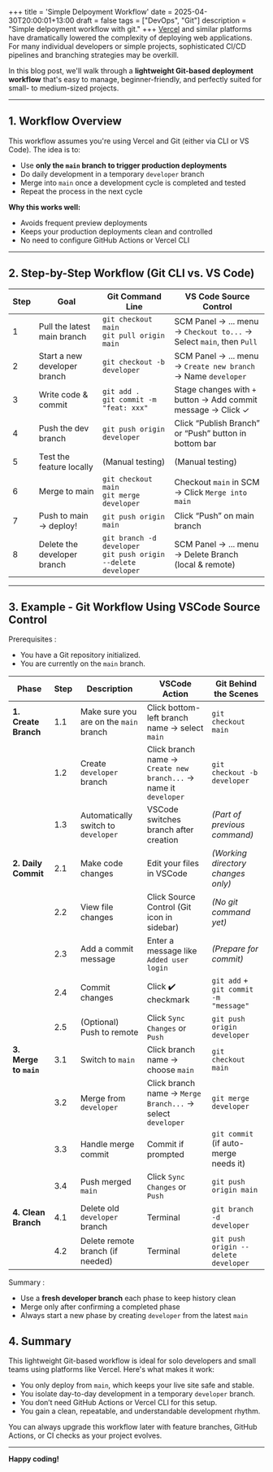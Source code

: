 +++
title = 'Simple Delpoyment Workflow'
date = 2025-04-30T20:00:01+13:00
draft = false
tags = ["DevOps", "Git"]
description = "Simple delpoyment workflow with git."
+++
[Vercel](https://vercel.com/) and similar platforms have dramatically lowered the complexity of deploying web applications. For many individual developers or simple projects, sophisticated CI/CD pipelines and branching strategies may be overkill.

In this blog post, we'll walk through a **lightweight Git-based deployment workflow** that's easy to manage, beginner-friendly, and perfectly suited for small- to medium-sized projects.

---

##  1. Workflow Overview

This workflow assumes you're using Vercel and Git (either via CLI or VS Code). The idea is to:

- Use **only the `main` branch to trigger production deployments**
- Do daily development in a temporary `developer` branch
- Merge into `main` once a development cycle is completed and tested
- Repeat the process in the next cycle

**Why this works well:**

- Avoids frequent preview deployments
- Keeps your production deployments clean and controlled
- No need to configure GitHub Actions or Vercel CLI

---

##  2. Step-by-Step Workflow (Git CLI vs. VS Code)

| Step | Goal                         | Git Command Line                                          | VS Code Source Control                                     |
|------|------------------------------|-----------------------------------------------------------|------------------------------------------------------------|
| 1    | Pull the latest main branch  | `git checkout main`<br>`git pull origin main`            | SCM Panel → ... menu → `Checkout to...` → Select `main`, then `Pull` |
| 2    | Start a new developer branch | `git checkout -b developer`                               | SCM Panel → ... menu → `Create new branch` → Name `developer` |
| 3    | Write code & commit          | `git add .`<br>`git commit -m "feat: xxx"`                | Stage changes with `+` button → Add commit message → Click ✓ |
| 4    | Push the dev branch          | `git push origin developer`                               | Click “Publish Branch” or “Push” button in bottom bar      |
| 5    | Test the feature locally     | (Manual testing)                                          | (Manual testing)                                           |
| 6    | Merge to main                | `git checkout main`<br>`git merge developer`              | Checkout `main` in SCM → Click `Merge into main`           |
| 7    | Push to main → deploy!       | `git push origin main`                                    | Click “Push” on main branch                                |
| 8    | Delete the developer branch  | `git branch -d developer`<br>`git push origin --delete developer` | SCM Panel → ... menu → Delete Branch (local & remote)     |

---


## 3. Example - Git Workflow Using VSCode Source Control
Prerequisites :  
- You have a Git repository initialized.
- You are currently on the `main` branch.


| Phase               | Step | Description                          | VSCode Action                                                   | Git Behind the Scenes                              |
|--------------------|------|--------------------------------------|------------------------------------------------------------------|-----------------------------------------------------|
| **1. Create Branch** | 1.1 | Make sure you are on the `main` branch | Click bottom-left branch name → select `main`                    | `git checkout main`                                 |
|                     | 1.2 | Create `developer` branch             | Click branch name → `Create new branch...` → name it `developer` | `git checkout -b developer`                         |
|                     | 1.3 | Automatically switch to `developer`  | VSCode switches branch after creation                            | *(Part of previous command)*                        |
| **2. Daily Commit** | 2.1 | Make code changes                     | Edit your files in VSCode                                        | *(Working directory changes only)*                 |
|                     | 2.2 | View file changes                     | Click Source Control (Git icon in sidebar)                       | *(No git command yet)*                             |
|                     | 2.3 | Add a commit message                  | Enter a message like `Added user login`                          | *(Prepare for commit)*                             |
|                     | 2.4 | Commit changes                        | Click ✔️ checkmark                                               | `git add` + `git commit -m "message"`               |
|                     | 2.5 | (Optional) Push to remote             | Click `Sync Changes` or `Push`                                   | `git push origin developer`                         |
| **3. Merge to `main`** | 3.1 | Switch to `main`                     | Click branch name → choose `main`                                | `git checkout main`                                 |
|                     | 3.2 | Merge from `developer`                | Click branch name → `Merge Branch...` → select `developer`       | `git merge developer`                               |
|                     | 3.3 | Handle merge commit                   | Commit if prompted                                               | `git commit` (if auto-merge needs it)               |
|                     | 3.4 | Push merged `main`                    | Click `Sync Changes` or `Push`                                   | `git push origin main`                              |
| **4. Clean Branch** | 4.1 | Delete old `developer` branch         | Terminal                                                         | `git branch -d developer`                           |
|                     | 4.2 | Delete remote branch (if needed)      | Terminal                                                         | `git push origin --delete developer`                |



Summary :  

- Use a **fresh developer branch** each phase to keep history clean
- Merge only after confirming a completed phase
- Always start a new phase by creating `developer` from the latest `main`

##  4. Summary

This lightweight Git-based workflow is ideal for solo developers and small teams using platforms like Vercel. Here's what makes it work:

- You only deploy from `main`, which keeps your live site safe and stable.
- You isolate day-to-day development in a temporary `developer` branch.
- You don’t need GitHub Actions or Vercel CLI for this setup.
- You gain a clean, repeatable, and understandable development rhythm.

You can always upgrade this workflow later with feature branches, GitHub Actions, or CI checks as your project evolves.

---

**Happy coding!** 
